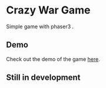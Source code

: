 # Crazy War Game

Simple game with phaser3 .

## Demo

Check out the demo of the game [here](https://emleonstz.github.io/crazy_war/).

## Still in development

